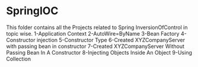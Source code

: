 # SpringIOC
This folder contains all the Projects related to Spring InversionOfControl in topic wise.
1-Application Context
2-AutoWire=ByName
3-Bean Factory
4-Constructor injection
5-Constructor Type
6-Created XYZCompanyServer with passing bean in constructor
7-Created XYZCompanyServer Without Passing Bean In A Constructor
8-Injecting Objects Inside An Object
9-Using Collection
